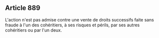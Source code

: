Article 889
----
L'action n'est pas admise contre une vente de droits successifs faite sans
fraude à l'un des cohéritiers, à ses risques et périls, par ses autres
cohéritiers ou par l'un deux.
